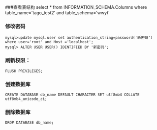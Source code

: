 ###查看表结构
    select * from INFORMATION_SCHEMA.Columns where table_name='tago_test2' and table_schema='wwyt'
    
### 修改密码
    mysql>update mysql.user set authentication_string=password('新密码') where user='root' and Host ='localhost';
    mysql> ALTER USER USER() IDENTIFIED BY '新密码';
    
### 刷新权限：
    FLUSH PRIVILEGES;
    
### 创建数据库
    CREATE DATABASE db_name DEFAULT CHARACTER SET utf8mb4 COLLATE utf8mb4_unicode_ci;
    
### 删除数据库
    DROP DATABASE db_name;